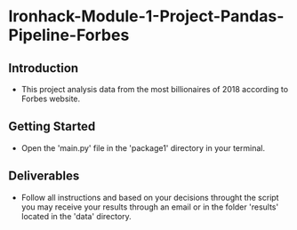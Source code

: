 # Ironhack-Module-1-Project-Pandas-Pipeline-Forbes

## Introduction
- This project analysis data from the most billionaires of 2018 according to Forbes website.

## Getting Started
- Open the 'main.py' file in the 'package1' directory in your terminal.

## Deliverables
- Follow all instructions and based on your decisions throught the script you may receive your results through an email or in the folder 'results' located in the 'data' directory.

